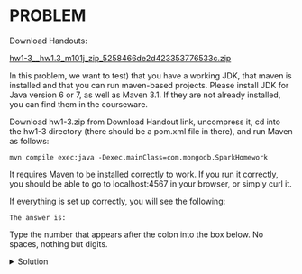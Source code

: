 # PROBLEM

Download Handouts:

[hw1-3__hw1.3_m101j_zip_5258466de2d423353776533c.zip](
https://university.mongodb.com/static/MongoDB_2018_M101J_August/handouts/hw1-3__hw1.3_m101j_zip_5258466de2d423353776533c.zip)

In this problem, we want to test) that you have a working JDK, that maven is installed and that you can run maven-based projects. Please install JDK for Java version 6 or 7, as well as Maven 3.1. If they are not already installed, you can find them in the courseware.

Download hw1-3.zip from Download Handout link, uncompress it, cd into the hw1-3 directory (there should be a pom.xml file in there), and run Maven as follows:

`mvn compile exec:java -Dexec.mainClass=com.mongodb.SparkHomework`

It requires Maven to be installed correctly to work. If you run it correctly, you should be able to go to localhost:4567 in your browser, or simply curl it.

If everything is set up correctly, you will see the following:

`The answer is:`

Type the number that appears after the colon into the box below. No spaces, nothing but digits.

<details>
  <summary>Solution</summary>
  <br>523258
</details>
